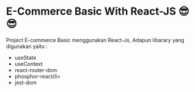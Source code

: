 <h1>E-Commerce Basic With React-JS 😎😎</h1>
<p>Project E-commerce Basic menggunakan React-Js, Adapun libarary yang digunakan yaitu :
<ul>
<li>useState</li>
<li>useContext</li>
<li>react-router-dom</li>
<li>phosphor-react/li>
<li>jest-dom</li>
</ul>
</p>

